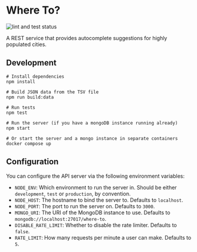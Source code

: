 # Where To?

![lint and test status](https://github.com/lvmbdv/where-to/actions/workflows/lint-and-test.yml/badge.svg)

A REST service that provides autocomplete suggestions for highly populated cities.

## Development

```shell
# Install dependencies
npm install

# Build JSON data from the TSV file
npm run build:data

# Run tests
npm test

# Run the server (if you have a mongoDB instance running already)
npm start

# Or start the server and a mongo instance in separate containers
docker compose up
```

## Configuration

You can configure the API server via the following environment variables:

  * `NODE_ENV`: Which environment to run the server in. Should be either `development`, `test` or `production`, by convention.
  * `NODE_HOST`: The hostname to bind the server to. Defaults to `localhost`.
  * `NODE_PORT`: The port to run the server on. Defaults to `3000`.
  * `MONGO_URI`: The URI of the MongoDB instance to use. Defaults to `mongodb://localhost:27017/where-to`.
  * `DISABLE_RATE_LIMIT`: Whether to disable the rate limiter. Defaults to `false`.
  * `RATE_LIMIT`: How many requests per minute a user can make. Defaults to `5`.